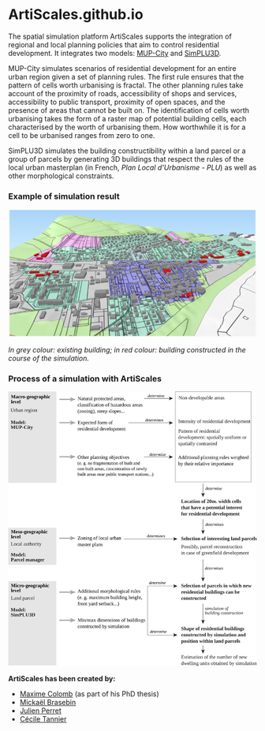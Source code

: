 # ArtiScales.github.io
The spatial simulation platform ArtiScales supports the integration of regional and local planning policies that aim to control residential development. It integrates two models: [MUP-City](https://sourcesup.renater.fr/mupcity/en.html) and [SimPLU3D](https://simplu3d.github.io/).

MUP-City simulates scenarios of residential development for an entire urban region given a set of planning rules. The first rule ensures that the pattern of cells worth urbanising is fractal. The other planning rules take account of the proximity of roads, accessibility of shops and services, accessibility to public transport, proximity of open spaces, and the presence of areas that cannot be built on. The identification of cells worth urbanising takes the form of a raster map of potential building cells, each characterised by the worth of urbanising them. How worthwhile it is for a cell to be urbanised ranges from zero to one.

SimPLU3D simulates the building constructibility within a land parcel or a group of parcels by generating 3D buildings that respect the rules of the local urban masterplan (in French, *Plan Local d'Urbanisme - PLU*) as well as other morphological constraints.

### Example of simulation result

![Example of simulation result](ArtiScalesExampleSimulationResults.png)

*In grey colour: existing building; in red colour: building constructed in the course of the simulation.*

### Process of a simulation with ArtiScales

![Process of a simulation with ArtiScales](ArtiScales-presentation-en_v0.png)

**ArtiScales has been created by:**
- [Maxime Colomb](http://recherche.ign.fr/labos/cogit/english/cv.php?nom=Colomb) (as part of his PhD thesis)
- [Mickaël Brasebin](http://recherche.ign.fr/labos/cogit/english/cv.php?prenom=&nom=Brasebin)
- [Julien Perret](http://recherche.ign.fr/labos/cogit/english/cv.php?prenom=&nom=Perret)
- [Cécile Tannier](http://thema.univ-fcomte.fr/en/page_personnelle/ctannier)
